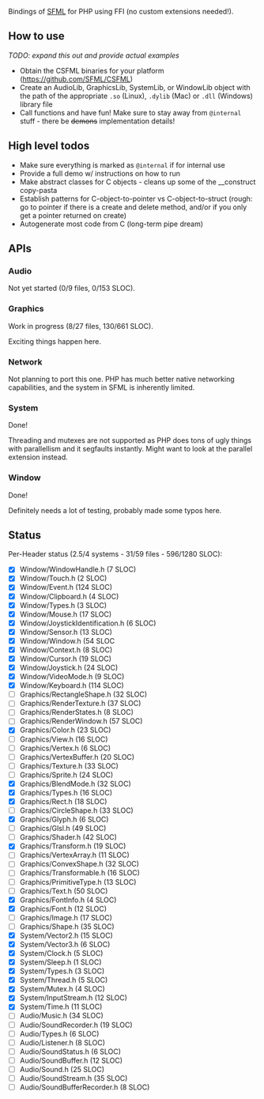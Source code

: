 Bindings of [SFML](https://sfml-dev.org) for PHP using FFI (no custom extensions needed!).

## How to use
*TODO: expand this out and provide actual examples*

- Obtain the CSFML binaries for your platform (https://github.com/SFML/CSFML)
- Create an AudioLib, GraphicsLib, SystemLib, or WindowLib object with the path of the appropriate `.so` (Linux), `.dylib` (Mac) or `.dll` (Windows) library file
- Call functions and have fun!  Make sure to stay away from `@internal` stuff - there be ~~demons~~ implementation details!

## High level todos
- Make sure everything is marked as `@internal` if for internal use
- Provide a full demo w/ instructions on how to run
- Make abstract classes for C objects - cleans up some of the __construct copy-pasta
- Establish patterns for C-object-to-pointer vs C-object-to-struct (rough: go to pointer if there is a create and delete method, and/or if you only get a pointer returned on create)
- Autogenerate most code from C (long-term pipe dream)

## APIs
### Audio
Not yet started (0/9 files, 0/153 SLOC).

### Graphics
Work in progress (8/27 files, 130/661 SLOC).

Exciting things happen here.

### Network
Not planning to port this one.  PHP has much better native networking capabilities, and the system in SFML is inherently limited.

### System
Done!

Threading and mutexes are not supported as PHP does tons of ugly things with parallellism and it segfaults instantly.  Might want to look at the parallel extension instead.

### Window
Done!

Definitely needs a lot of testing, probably made some typos here.

## Status
Per-Header status (2.5/4 systems - 31/59 files - 596/1280 SLOC):
- [x] Window/WindowHandle.h (7 SLOC)
- [x] Window/Touch.h (2 SLOC)
- [x] Window/Event.h (124 SLOC)
- [x] Window/Clipboard.h (4 SLOC)
- [x] Window/Types.h (3 SLOC)
- [x] Window/Mouse.h (17 SLOC)
- [x] Window/JoystickIdentification.h (6 SLOC)
- [x] Window/Sensor.h (13 SLOC)
- [x] Window/Window.h (54 SLOC
- [x] Window/Context.h (8 SLOC)
- [x] Window/Cursor.h (19 SLOC)
- [x] Window/Joystick.h (24 SLOC)
- [x] Window/VideoMode.h (9 SLOC)
- [x] Window/Keyboard.h (114 SLOC)
- [ ] Graphics/RectangleShape.h (32 SLOC)
- [ ] Graphics/RenderTexture.h (37 SLOC)
- [ ] Graphics/RenderStates.h (8 SLOC)
- [ ] Graphics/RenderWindow.h (57 SLOC)
- [x] Graphics/Color.h (23 SLOC)
- [ ] Graphics/View.h (16 SLOC)
- [ ] Graphics/Vertex.h (6 SLOC)
- [ ] Graphics/VertexBuffer.h (20 SLOC)
- [ ] Graphics/Texture.h (33 SLOC)
- [ ] Graphics/Sprite.h (24 SLOC)
- [x] Graphics/BlendMode.h (32 SLOC)
- [x] Graphics/Types.h (16 SLOC)
- [x] Graphics/Rect.h (18 SLOC)
- [ ] Graphics/CircleShape.h (33 SLOC)
- [x] Graphics/Glyph.h (6 SLOC)
- [ ] Graphics/Glsl.h (49 SLOC)
- [ ] Graphics/Shader.h (42 SLOC)
- [x] Graphics/Transform.h (19 SLOC)
- [ ] Graphics/VertexArray.h (11 SLOC)
- [ ] Graphics/ConvexShape.h (32 SLOC)
- [ ] Graphics/Transformable.h (16 SLOC)
- [ ] Graphics/PrimitiveType.h (13 SLOC)
- [ ] Graphics/Text.h (50 SLOC)
- [x] Graphics/FontInfo.h (4 SLOC)
- [x] Graphics/Font.h (12 SLOC)
- [ ] Graphics/Image.h (17 SLOC)
- [ ] Graphics/Shape.h (35 SLOC)
- [x] System/Vector2.h (15 SLOC)
- [x] System/Vector3.h (6 SLOC)
- [x] System/Clock.h (5 SLOC)
- [x] System/Sleep.h (1 SLOC)
- [x] System/Types.h (3 SLOC)
- [x] System/Thread.h (5 SLOC)
- [x] System/Mutex.h (4 SLOC)
- [x] System/InputStream.h (12 SLOC)
- [x] System/Time.h (11 SLOC)
- [ ] Audio/Music.h (34 SLOC)
- [ ] Audio/SoundRecorder.h (19 SLOC)
- [ ] Audio/Types.h (6 SLOC)
- [ ] Audio/Listener.h (8 SLOC)
- [ ] Audio/SoundStatus.h (6 SLOC)
- [ ] Audio/SoundBuffer.h (12 SLOC)
- [ ] Audio/Sound.h (25 SLOC)
- [ ] Audio/SoundStream.h (35 SLOC)
- [ ] Audio/SoundBufferRecorder.h (8 SLOC)